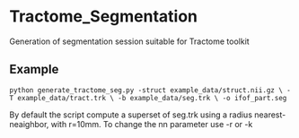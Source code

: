 # Tractome_Segmentation
Generation of segmentation session suitable for Tractome toolkit

## Example
`python generate_tractome_seg.py -struct example_data/struct.nii.gz \
                                -T example_data/tract.trk \
                                -b example_data/seg.trk \
                                -o ifof_part.seg`

By default the script compute a superset of seg.trk using a radius nearest-neaighbor, with r=10mm. To change the nn parameter use -r <radius> or -k <number of neighbors>

